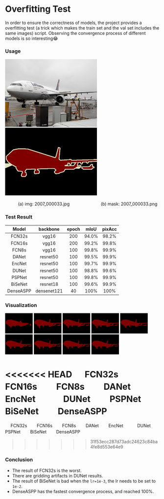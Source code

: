 # Overfitting Test

In order to ensure the correctness of models, the project provides a overfitting test (a trick which makes the train set and the val set includes the same images) script.
Observing the convergence process of different models is so interesting:joy:

### Usage

<img src='./test_img.jpg' width = '300' height = '220' /> <img src = './test_mask.png' width = '300' height = '220' />

　　　(a) img: 2007_000033.jpg  　　　　　　　(b) mask: 2007_000033.png

### Test Result
| Model  | backbone | epoch | mIoU  | pixAcc |
| :-----: | :----: | :-----: | :-----: | :------: |
| FCN32s | vgg16 | 200 | 94.0% | 98.2% |
| FCN16s | vgg16 | 200 | 99.2% | 99.8% |
| FCN8s | vgg16 | 100 | 99.8% | 99.9% |
| DANet | resnet50 | 100 | 99.5% | 99.9% |
| EncNet | resnet50 | 100 | 99.7% | 99.9% |
| DUNet | resnet50 | 100 | 98.8% | 99.6% |
| PSPNet | resnet50 | 100 | 99.8% | 99.9% |
| BiSeNet | resnet18 | 100 | 99.6% | 99.9% |
| DenseASPP | densenet121 | 40 | 100% | 100% |

### Visualization
<img src='./runs/fcn32s_epoch_300.png' width = '90' height = '65.7' /> <img src = './runs/fcn16s_epoch_200.png' width = '90' height = '65.7' />
<img src = './runs/fcn8s_epoch_100.png' width = '90' height = '65.7' /> <img src = './runs/danet_epoch_100.png' width = '90' height = '65.7' /> 
<img src = './runs/encnet_epoch_100.png' width = '90' height = '65.7' /> <img src = './runs/dunet_epoch_100.png' width = '90' height = '65.7' /> 
<img src = './runs/psp_epoch_100.png' width = '90' height = '65.7' /> <img src = './runs/bisenet_epoch_100.png' width = '90' height = '65.7' /> 
<img src = './runs/bisenet_epoch_100.png' width = '90' height = '65.7' />

<<<<<<< HEAD
　 FCN32s　　FCN16s　　 FCN8s　　 DANet　　  EncNet　　 　DUNet　　 PSPNet　　 BiSeNet　　 DenseASPP
=======
　 FCN32s　　 FCN16s　　 FCN8s　　 DANet　　 EncNet　　 　DUNet　　 　PSPNet　　 BiSeNet　　 DenseASPP
>>>>>>> 31f53ecc287d73adc24623c84ba4fe8d553e64e9

### Conclusion
- The result of FCN32s is the worst.
- There are gridding artifacts in DUNet results.
- The result of BiSeNet is bad when the `lr=1e-3`, the lr needs to be set to `1e-2`.
- DenseASPP has the fastest convergence process, and reached 100%.
